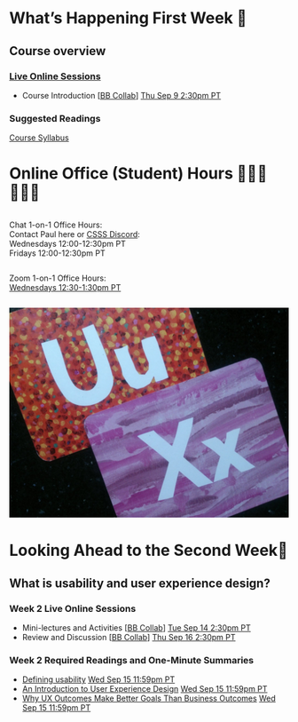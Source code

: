 
<div class=alert>

# What’s Happening First Week 💫

## Course overview

### [Live Online Sessions](#)  

* Course Introduction [[BB Collab]()] <span class='badge'> [Thu Sep 9 2:30pm PT](https://www.timeanddate.com/worldclock/fixedtime.html?msg=CMPT-363+Course+Overview&iso=20210909T1430&p1=256&am=50)</span>

### Suggested Readings
[Course Syllabus](https://canvas.sfu.ca)

</div>

# Online Office (Student) Hours ‍👩🏽‍💻👨🏽‍💻

<div class="row">
<div class="column">

Chat 1-on-1 Office Hours:  
Contact Paul here or [CSSS Discord](https://t.co/GZQUc6iVjS):  
Wednesdays 12:00-12:30pm PT  
Fridays 12:00-12:30pm PT  

</div>
<div class="column">

Zoom 1-on-1 Office Hours:  
[Wednesdays 12:30-1:30pm PT](#)

</div>
</div>

![UX](assets/images/12650723674_d5c85af332_k.jpg ':class=banner-image')

# Looking Ahead to the Second Week🔭

## What is usability and user experience design?

### Week 2 Live Online Sessions

* Mini-lectures and Activities [[BB Collab](#)] <span class='badge'> [Tue Sep 14 2:30pm PT](https://www.timeanddate.com/worldclock/fixedtime.html?msg=CMPT-363+Mini-lectures+and+Activities&iso=20210914T1430&p1=256&ah=1&am=50)</span>
* Review and Discussion [[BB Collab](#)] <span class='badge'> [Thu Sep 16 2:30pm PT](https://www.timeanddate.com/worldclock/fixedtime.html?msg=CMPT-363+Review+and+Discussion&iso=20210909T1430&p1=256&am=50)</span>

### Week 2 Required Readings and One-Minute Summaries

* [Defining usability](#) <span class='badge'> [Wed Sep 15 11:59pm PT](https://www.timeanddate.com/worldclock/fixedtime.html?msg=Week+2+%28Sep+12+-+18%29+Weekly+Readings+One-Minute+Summaries+Due+Date&iso=20210915T2359&p1=256)</span>
* [An Introduction to User Experience Design](#) <span class='badge'> [Wed Sep 15 11:59pm PT](https://www.timeanddate.com/worldclock/fixedtime.html?msg=Week+2+%28Sep+12+-+18%29+Weekly+Readings+One-Minute+Summaries+Due+Date&iso=20210915T2359&p1=256)</span>
* [Why UX Outcomes Make Better Goals Than Business Outcomes](#) <span class='badge'> [Wed Sep 15 11:59pm PT](https://www.timeanddate.com/worldclock/fixedtime.html?msg=Week+2+%28Sep+12+-+18%29+Weekly+Readings+One-Minute+Summaries+Due+Date&iso=20210915T2359&p1=256)</span>
